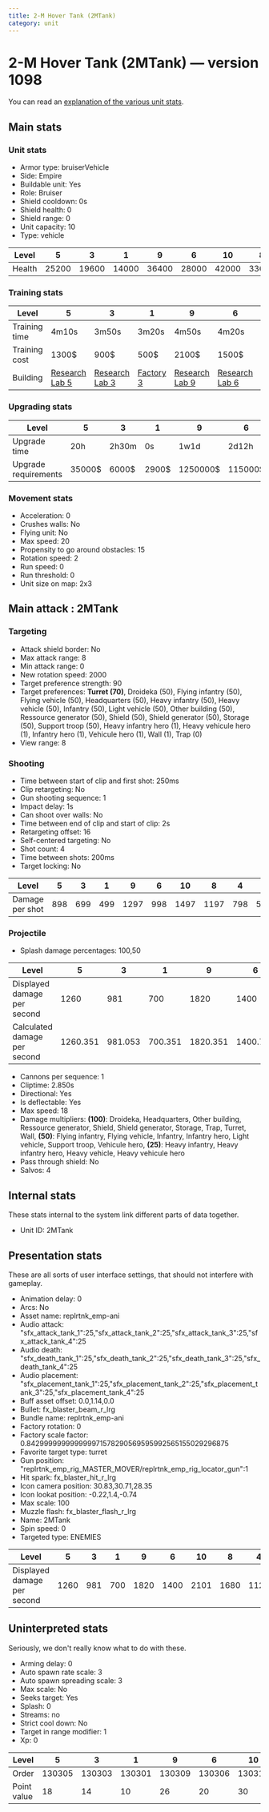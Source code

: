 ```yaml
---
title: 2-M Hover Tank (2MTank)
category: unit
---
```


# 2-M Hover Tank (2MTank) — version 1098

You can read an [explanation  of the various unit stats](unitexplained.md).

## Main stats

### Unit stats

  * Armor type: bruiserVehicle
  * Side: Empire
  * Buildable unit: Yes
  * Role: Bruiser
  * Shield cooldown: 0s
  * Shield health: 0
  * Shield range: 0
  * Unit capacity: 10
  * Type: vehicle

|Level |5    |3    |1    |9    |6    |10   |8    |4    |2    |7    |
|------|-----|-----|-----|-----|-----|-----|-----|-----|-----|-----|
|Health|25200|19600|14000|36400|28000|42000|33600|22400|16800|30800|


### Training stats

|Level        |5                                      |3                                      |1                              |9                                      |6                                      |10                                      |8                                      |4                                      |2                                      |7                                      |
|-------------|---------------------------------------|---------------------------------------|-------------------------------|---------------------------------------|---------------------------------------|----------------------------------------|---------------------------------------|---------------------------------------|---------------------------------------|---------------------------------------|
|Training time|4m10s                                  |3m50s                                  |3m20s                          |4m50s                                  |4m20s                                  |5m                                      |4m40s                                  |4m                                     |3m40s                                  |4m30s                                  |
|Training cost|1300$                                  |900$                                   |500$                           |2100$                                  |1500$                                  |2300$                                   |2000$                                  |1100$                                  |700$                                   |1700$                                  |
|Building     |[Research Lab 5](empireOffenseLab.html)|[Research Lab 3](empireOffenseLab.html)|[Factory 3](empireFactory.html)|[Research Lab 9](empireOffenseLab.html)|[Research Lab 6](empireOffenseLab.html)|[Research Lab 10](empireOffenseLab.html)|[Research Lab 8](empireOffenseLab.html)|[Research Lab 4](empireOffenseLab.html)|[Research Lab 2](empireOffenseLab.html)|[Research Lab 7](empireOffenseLab.html)|


### Upgrading stats

|Level               |5     |3    |1    |9       |6      |10      |8      |4     |2    |7      |
|--------------------|------|-----|-----|--------|-------|--------|-------|------|-----|-------|
|Upgrade time        |20h   |2h30m|0s   |1w1d    |2d12h  |1w5d    |6d     |7h    |1h   |4d     |
|Upgrade requirements|35000$|6000$|2900$|1250000$|115000$|2250000$|385000$|15000$|3000$|200000$|


### Movement stats

  * Acceleration: 0
  * Crushes walls: No
  * Flying unit: No
  * Max speed: 20
  * Propensity to go around obstacles: 15
  * Rotation speed: 2
  * Run speed: 0
  * Run threshold: 0
  * Unit size on map: 2x3

## Main attack : 2MTank

### Targeting

  * Attack shield border: No
  * Max attack range: 8
  * Min attack range: 0
  * New rotation speed: 2000
  * Target preference strength: 90
  * Target preferences: **Turret (70)**, Droideka (50), Flying infantry (50), Flying vehicle (50), Headquarters (50), Heavy infantry (50), Heavy vehicle (50), Infantry (50), Light vehicle (50), Other building (50), Ressource generator (50), Shield (50), Shield generator (50), Storage (50), Support troop (50), Heavy infantry hero (1), Heavy vehicule hero (1), Infantry hero (1), Vehicule hero (1), Wall (1), Trap (0)
  * View range: 8

### Shooting

  * Time between start of clip and first shot: 250ms
  * Clip retargeting: No
  * Gun shooting sequence: 1
  * Impact delay: 1s
  * Can shoot over walls: No
  * Time between end of clip and start of clip: 2s
  * Retargeting offset: 16
  * Self-centered targeting: No
  * Shot count: 4
  * Time between shots: 200ms
  * Target locking: No

|Level          |5  |3  |1  |9   |6  |10  |8   |4  |2  |7   |
|---------------|---|---|---|----|---|----|----|---|---|----|
|Damage per shot|898|699|499|1297|998|1497|1197|798|599|1098|


### Projectile

  * Splash damage percentages: 100,50

|Level                       |5       |3      |1      |9       |6       |10      |8   |4   |2      |7       |
|----------------------------|--------|-------|-------|--------|--------|--------|----|----|-------|--------|
|Displayed damage per second |1260    |981    |700    |1820    |1400    |2101    |1680|1120|840    |1541    |
|Calculated damage per second|1260.351|981.053|700.351|1820.351|1400.702|2101.053|1680|1120|840.702|1541.053|


  * Cannons per sequence: 1
  * Cliptime: 2.850s
  * Directional: Yes
  * Is deflectable: Yes
  * Max speed: 18
  * Damage multipliers: **(100)**: Droideka, Headquarters, Other building, Ressource generator, Shield, Shield generator, Storage, Trap, Turret, Wall, **(50)**: Flying infantry, Flying vehicle, Infantry, Infantry hero, Light vehicle, Support troop, Vehicule hero, **(25)**: Heavy infantry, Heavy infantry hero, Heavy vehicle, Heavy vehicule hero
  * Pass through shield: No
  * Salvos: 4

## Internal stats

These stats internal to the system link different parts of data together.

  * Unit ID: 2MTank

## Presentation stats

These are all sorts of user interface settings, that should not interfere with gameplay.

  * Animation delay: 0
  * Arcs: No
  * Asset name: replrtnk_emp-ani
  * Audio attack: "sfx_attack_tank_1":25,"sfx_attack_tank_2":25,"sfx_attack_tank_3":25,"sfx_attack_tank_4":25
  * Audio death: "sfx_death_tank_1":25,"sfx_death_tank_2":25,"sfx_death_tank_3":25,"sfx_death_tank_4":25
  * Audio placement: "sfx_placement_tank_1":25,"sfx_placement_tank_2":25,"sfx_placement_tank_3":25,"sfx_placement_tank_4":25
  * Buff asset offset: 0.0,1.14,0.0
  * Bullet: fx_blaster_beam_r_lrg
  * Bundle name: replrtnk_emp-ani
  * Factory rotation: 0
  * Factory scale factor: 0.842999999999999971578290569595992565155029296875
  * Favorite target type: turret
  * Gun position: "replrtnk_emp_rig_MASTER_MOVER/replrtnk_emp_rig_locator_gun":1
  * Hit spark: fx_blaster_hit_r_lrg
  * Icon camera position: 30.83,30.71,28.35
  * Icon lookat position: -0.22,1.4,-0.74
  * Max scale: 100
  * Muzzle flash: fx_blaster_flash_r_lrg
  * Name: 2MTank
  * Spin speed: 0
  * Targeted type: ENEMIES

|Level                      |5   |3  |1  |9   |6   |10  |8   |4   |2  |7   |
|---------------------------|----|---|---|----|----|----|----|----|---|----|
|Displayed damage per second|1260|981|700|1820|1400|2101|1680|1120|840|1541|


## Uninterpreted stats

Seriously, we don't really know what to do with these.

  * Arming delay: 0
  * Auto spawn rate scale: 3
  * Auto spawn spreading scale: 3
  * Max scale: No
  * Seeks target: Yes
  * Splash: 0
  * Streams: no
  * Strict cool down: No
  * Target in range modifier: 1
  * Xp: 0

|Level      |5     |3     |1     |9     |6     |10    |8     |4     |2     |7     |
|-----------|------|------|------|------|------|------|------|------|------|------|
|Order      |130305|130303|130301|130309|130306|130310|130308|130304|130302|130307|
|Point value|18    |14    |10    |26    |20    |30    |24    |16    |12    |22    |


